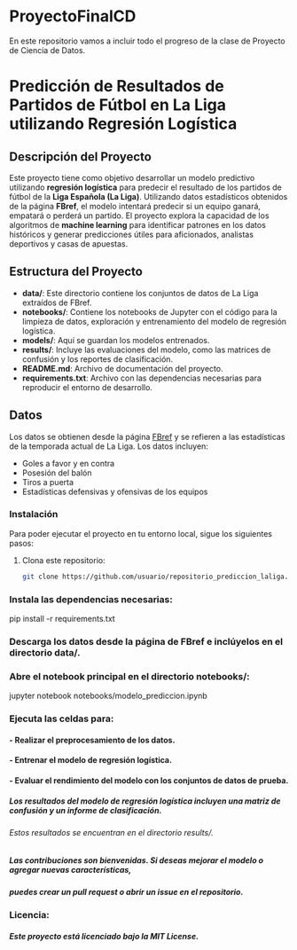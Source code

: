 # ProyectoFinalCD

En este repositorio vamos a incluir todo el progreso de la clase de Proyecto de Ciencia de Datos.

# Predicción de Resultados de Partidos de Fútbol en La Liga utilizando Regresión Logística

## Descripción del Proyecto
Este proyecto tiene como objetivo desarrollar un modelo predictivo utilizando **regresión logística** para predecir el resultado de los partidos de fútbol de la **Liga Española (La Liga)**. Utilizando datos estadísticos obtenidos de la página **FBref**, el modelo intentará predecir si un equipo ganará, empatará o perderá un partido. El proyecto explora la capacidad de los algoritmos de **machine learning** para identificar patrones en los datos históricos y generar predicciones útiles para aficionados, analistas deportivos y casas de apuestas.

## Estructura del Proyecto

- **data/**: Este directorio contiene los conjuntos de datos de La Liga extraídos de FBref.
- **notebooks/**: Contiene los notebooks de Jupyter con el código para la limpieza de datos, exploración y entrenamiento del modelo de regresión logística.
- **models/**: Aquí se guardan los modelos entrenados.
- **results/**: Incluye las evaluaciones del modelo, como las matrices de confusión y los reportes de clasificación.
- **README.md**: Archivo de documentación del proyecto.
- **requirements.txt**: Archivo con las dependencias necesarias para reproducir el entorno de desarrollo.
  
## Datos
Los datos se obtienen desde la página [FBref](https://fbref.com/en/comps/12/La-Liga-Stats) y se refieren a las estadísticas de la temporada actual de La Liga. Los datos incluyen:
- Goles a favor y en contra
- Posesión del balón
- Tiros a puerta
- Estadísticas defensivas y ofensivas de los equipos

### Instalación
Para poder ejecutar el proyecto en tu entorno local, sigue los siguientes pasos:

1. Clona este repositorio:
   ```bash
   git clone https://github.com/usuario/repositorio_prediccion_laliga.git
    ```
### Instala las dependencias necesarias:
pip install -r requirements.txt

### Descarga los datos desde la página de FBref e inclúyelos en el directorio data/.

### Abre el notebook principal en el directorio notebooks/:
jupyter notebook notebooks/modelo_prediccion.ipynb

### Ejecuta las celdas para:
#### - Realizar el preprocesamiento de los datos.
#### - Entrenar el modelo de regresión logística.
#### - Evaluar el rendimiento del modelo con los conjuntos de datos de prueba.

##### Los resultados del modelo de regresión logística incluyen una matriz de confusión y un informe de clasificación.
###### Estos resultados se encuentran en el directorio results/.

##### Las contribuciones son bienvenidas. Si deseas mejorar el modelo o agregar nuevas características,
##### puedes crear un pull request o abrir un issue en el repositorio.

### Licencia:
##### Este proyecto está licenciado bajo la MIT License.